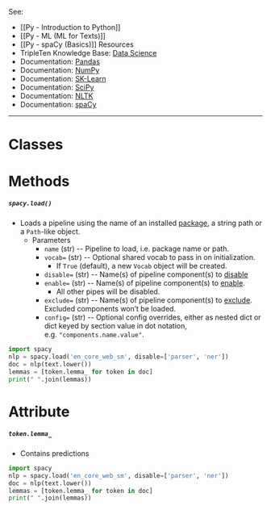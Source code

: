 See:
* [[Py - Introduction to Python]]
* [[Py - ML (ML for Texts)]]
* [[Py - spaCy (Basics)]]
Resources
* TripleTen Knowledge Base: [Data Science](https://tripleten.netlify.app/)
* Documentation: [Pandas](https://pandas.pydata.org/docs/)
* Documentation: [NumPy](https://numpy.org/doc/stable/index.html)
* Documentation: [SK-Learn](https://scikit-learn.org/stable/)
* Documentation: [SciPy](https://docs.scipy.org/doc/scipy/index.html)
* Documentation: [NLTK](https://www.nltk.org/)
* Documentation: [spaCy](https://spacy.io/)

---

# Classes




# Methods

##### `spacy.load()`
* Loads a pipeline using the name of an installed [package](https://spacy.io/usage/saving-loading#models), a string path or a `Path`-like object.
	* Parameters
		* `name` (str) -- Pipeline to load, i.e. package name or path.
		* `vocab=` (str) -- Optional shared vocab to pass in on initialization.
			* If `True` (default), a new `Vocab` object will be created.
		* `disable=` (str) -- Name(s) of pipeline component(s) to [disable](https://spacy.io/usage/processing-pipelines#disabling)
		* `enable=` (str) -- Name(s) of pipeline component(s) to [enable](https://spacy.io/usage/processing-pipelines#disabling). 
			* All other pipes will be disabled.
		* `exclude=` (str) -- Name(s) of pipeline component(s) to [exclude](https://spacy.io/usage/processing-pipelines#disabling). Excluded components won’t be loaded.
		* `config=` (str) -- Optional config overrides, either as nested dict or dict keyed by section value in dot notation, e.g. `"components.name.value"`.
```Python
import spacy
nlp = spacy.load('en_core_web_sm', disable=['parser', 'ner'])
doc = nlp(text.lower())
lemmas = [token.lemma_ for token in doc]
print(" ".join(lemmas))
```
# Attribute
##### `token.lemma_`
* Contains predictions
```Python
import spacy
nlp = spacy.load('en_core_web_sm', disable=['parser', 'ner'])
doc = nlp(text.lower())
lemmas = [token.lemma_ for token in doc]
print(" ".join(lemmas))
```
